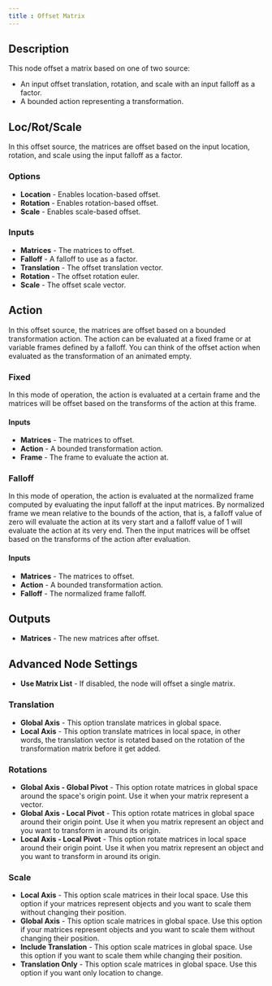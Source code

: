 ```yaml
---
title : Offset Matrix
---
```


## Description

This node offset a matrix based on one of two source:

- An input offset translation, rotation, and scale with an input falloff as a
  factor.
- A bounded action representing a transformation.

## Loc/Rot/Scale

In this offset source, the matrices are offset based on the input location,
rotation, and scale using the input falloff as a factor.

### Options

- **Location** - Enables location-based offset.
- **Rotation** - Enables rotation-based offset.
- **Scale** - Enables scale-based offset.

### Inputs

- **Matrices** - The matrices to offset.
- **Falloff** - A falloff to use as a factor.
- **Translation** - The offset translation vector.
- **Rotation** - The offset rotation euler.
- **Scale** - The offset scale vector.

## Action

In this offset source, the matrices are offset based on a bounded
transformation action. The action can be evaluated at a fixed frame or at
variable frames defined by a falloff. You can think of the offset action when
evaluated as the transformation of an animated empty.

### Fixed

In this mode of operation, the action is evaluated at a certain frame and the
matrices will be offset based on the transforms of the action at this frame.

#### Inputs

- **Matrices** - The matrices to offset.
- **Action** - A bounded transformation action.
- **Frame** - The frame to evaluate the action at.

### Falloff

In this mode of operation, the action is evaluated at the normalized frame
computed by evaluating the input falloff at the input matrices. By normalized
frame we mean relative to the bounds of the action, that is, a falloff value of
zero will evaluate the action at its very start and a falloff value of 1 will
evaluate the action at its very end. Then the input matrices will be offset
based on the transforms of the action after evaluation.

#### Inputs

- **Matrices** - The matrices to offset.
- **Action** - A bounded transformation action.
- **Falloff** - The normalized frame falloff.

## Outputs

- **Matrices** - The new matrices after offset.

## Advanced Node Settings

- **Use Matrix List** - If disabled, the node will offset a single matrix.

### Translation

- **Global Axis** - This option translate matrices in global space.
- **Local Axis** - This option translate matrices in local space, in
    other words, the translation vector is rotated based on the rotation
    of the transformation matrix before it get added.

### Rotations

- **Global Axis - Global Pivot** - This option rotate matrices in
    global space around the space's origin point. Use it when your
    matrix represent a vector.
- **Global Axis - Local Pivot** - This option rotate matrices in
    global space around their origin point. Use it when you matrix
    represent an object and you want to transform in around its origin.
- **Local Axis - Local Pivot** - This option rotate matrices in local
    space around their origin point. Use it when you matrix represent an
    object and you want to transform in around its origin.

### Scale

- **Local Axis** - This option scale matrices in their local space.
    Use this option if your matrices represent objects and you want to
    scale them without changing their position.
- **Global Axis** - This option scale matrices in global space. Use
    this option if your matrices represent objects and you want to scale
    them without changing their position.
- **Include Translation** - This option scale matrices in global
    space. Use this option if you want to scale them while changing
    their position.
- **Translation Only** - This option scale matrices in global space.
    Use this option if you want only location to change.
